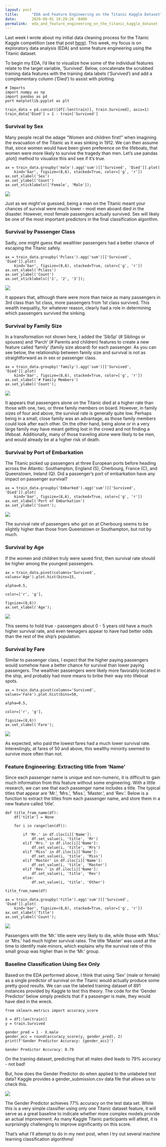 ```yaml
---
layout: post
title:      "EDA and Feature Engineering on the Titanic Kaggle Dataset"
date:       2020-08-01 19:29:28 -0400
permalink:  eda_and_feature_engineering_on_the_titanic_kaggle_dataset
---
```



Last week I wrote about my initial data cleaning process for the Titanic Kaggle competition (see that post [here](https://douglaspsteen.github.io/scrubbing_data_for_the_titanic_kaggle_competition)). This week, my focus is on exploratory data analysis (EDA) and some feature engineering using the Titanic dataset. 

To begin my EDA, I’d like to visualize how some of the individual features relate to the target variable, ‘Survived’. Below, concatenate the scrubbed training data features with the training data labels (‘Survived’) and add a complementary column (‘Died’) to assist with plotting.

```
# Imports
import numpy as np
import pandas as pd
port matplotlib.pyplot as plt
```

```
train_data = pd.concat([df[:len(train)], train.Survived], axis=1)
train_data['Died'] = 1 - train['Survived']
```

### Survival by Sex

Many people recall the adage “Women and children first!” when imagining the evacuation of the Titanic as it was sinking in 1912. We can then assume that, since women would have been given preference on the lifeboats, that women were more likely to survive the tragedy than men. Let’s use pandas .plot() method to visualize this and see if it’s true.

```
ax = train_data.groupby('male').agg('sum')[['Survived', 'Died']].plot(
    kind='bar', figsize=(8,6), stacked=True, color=['g', 'r'])
ax.set_xlabel('Sex')
ax.set_ylabel('Count')
ax.set_xticklabels(['Female', 'Male']);
```

![](https://raw.githubusercontent.com/douglaspsteen/titanic/master/blog_images/img_EDA_sex.png)

Just as we might’ve guessed, being a man on the Titanic meant your chances of survival were much lower - most men aboard died in the disaster. However, most female passengers actually survived. Sex will likely be one of the most important predictors in the final classification algorithm.

### Survival by Passenger Class

Sadly, one might guess that wealthier passengers had a better chance of escaping the Titanic safely. 

```
ax = train_data.groupby('Pclass').agg('sum')[['Survived', 'Died']].plot(
    kind='bar', figsize=(8,6), stacked=True, color=['g', 'r'])
ax.set_xlabel('Pclass')
ax.set_ylabel('Count')
ax.set_xticklabels(['1', '2', '3']);
```

![](https://raw.githubusercontent.com/douglaspsteen/titanic/master/blog_images/img_EDA_pclass.png)

It appears that, although there were more than twice as many passengers in 3rd class than 1st class, more passengers from 1st class survived. This wealth inequality, for whatever reason, clearly had a role in determining which passengers survived the sinking.

### Survival by Family Size

In a transformation not shown here, I added the ‘SibSp’ (# Siblings or spouses) and ‘Parch’ (# Parents and children) features to create a new feature called ‘family’ (family size aboard) for each passenger. As you can see below, the relationship between family size and survival is not as straightforward as in sex or passenger class.

```
ax = train_data.groupby('family').agg('sum')[['Survived', 'Died']].plot(
    kind='bar', figsize=(8,6), stacked=True, color=['g', 'r'])
ax.set_xlabel('# Family Members')
ax.set_ylabel('Count');
```

![](https://raw.githubusercontent.com/douglaspsteen/titanic/master/blog_images/img_EDA_family.png)

It appears that passengers alone on the Titanic died at a higher rate than those with one, two, or three family members on board. However, in family sizes of four and above, the survival rate is generally quite low. Perhaps being in a small, close family was an advantage, as those family members could look after each other. On the other hand, being alone or in a very large family may have meant getting lost in the crowd and not finding a lifeboat. Additionally, many of those traveling alone were likely to be men, and would already be at a higher risk of death.

### Survival by Port of Embarkation

The Titanic picked up passengers at three European ports before heading across the Atlantic: Southampton, England (S), Cherbourg, France (C), and Queenstown, Ireland (Q). Did a passenger’s port of embarkation have any impact on passenger survival?

```
ax = train_data.groupby('Embarked').agg('sum')[['Survived', 'Died']].plot(
    kind='bar', figsize=(8,6), stacked=True, color=['g', 'r'])
ax.set_xlabel('Port of Embarkation')
ax.set_ylabel('Count');
```

![](https://raw.githubusercontent.com/douglaspsteen/titanic/master/blog_images/img_EDA_embark.png)

The survival rate of passengers who got on at Cherbourg seems to be slightly higher than those from Queenstown or Southampton, but not by much.

### Survival by Age

If the women and children truly were saved first, then survival rate should be higher among the youngest passengers.

```
ax = train_data.pivot(columns='Survived', values='Age').plot.hist(bins=15, 
                                                                  alpha=0.5,
                                                                 color=['r', 'g'],
                                                                 figsize=(8,6))
ax.set_xlabel('Age');
```

![](https://raw.githubusercontent.com/douglaspsteen/titanic/master/blog_images/img_EDA_age.png)

This seems to hold true - passengers about 0 - 5 years old have a much higher survival rate, and even teenagers appear to have had better odds than the rest of the ship’s population.

### Survival by Fare

Similar to passenger class, I expect that the higher paying passengers would somehow have a better chance for survival than lower paying passengers. The wealthier passengers were likely more favorably located in the ship, and probably had more means to bribe their way into lifeboat spots.

```
ax = train_data.pivot(columns='Survived', values='Fare').plot.hist(bins=50, 
                                                                  alpha=0.5,
                                                                 color=['r', 'g'],
                                                                 figsize=(8,6))
ax.set_xlabel('Fare');
```

![](https://raw.githubusercontent.com/douglaspsteen/titanic/master/blog_images/img_EDA_fare.png)

As expected, who paid the lowest fares had a much lower survival rate. Interestingly, at fares of 50 and above, this wealthy minority seemed to survive more often than not.

### Feature Engineering: Extracting title from ‘Name’

Since each passenger name is unique and non-numeric, it is difficult to gain much information from this feature without some engineering. With a little research, we can see that each passenger name includes a title. The typical titles that appear are ‘Mr.’, ‘Mrs.’, ‘Miss.’, ‘Master.’, and ‘Rev.’. Below is a function to extract the titles from each passenger name, and store them in a new feature called ‘title’.

```
def title_from_name(df):
    df['title'] = None
    
    for i in range(len(df)):
        
        if 'Mr.' in df.iloc[i]['Name']:
            df.set_value(i, 'title', 'Mr')
        elif 'Mrs.' in df.iloc[i]['Name']:
            df.set_value(i, 'title', 'Mrs')
        elif 'Miss' in df.iloc[i]['Name']:
            df.set_value(i, 'title', 'Miss')
        elif 'Master' in df.iloc[i]['Name']:
            df.set_value(i, 'title', 'Master')
        elif 'Rev.' in df.iloc[i]['Name']:
            df.set_value(i, 'title', 'Rev')
        else:
            df.set_value(i, 'title', 'Other')
            
title_from_name(df)

ax = train_data.groupby('title').agg('sum')[['Survived', 'Died']].plot(
    kind='bar', figsize=(8,6), stacked=True, color=['g', 'r'])
ax.set_xlabel('Title')
ax.set_ylabel('Count');
```

![](https://raw.githubusercontent.com/douglaspsteen/titanic/master/blog_images/img_EDA_title.png)

Passengers with the ‘Mr.’ title were very likely to die, while those with ‘Miss.’ or ‘Mrs.’ had much higher survival rates. The title ‘Master’ was used at the time to identify male minors, which explains why the survival rate of this small group was higher than in the ‘Mr.’ group.

### Baseline Classification Using Sex Only

Based on the EDA performed above, I think that using ‘Sex’ (male or female) as a single predictor of survival on the Titanic would actually produce some pretty good results. We can use the labeled training dataset of 891 instances provided by Kaggle to test this theory. The code for the ‘Gender Predictor’ below simply predicts that if a passenger is male, they would have died in the wreck.

```
from sklearn.metrics import accuracy_score

X = df[:len(train)]
y = train.Survived

gender_pred = 1 - X.male
gender_acc = round(accuracy_score(y, gender_pred), 2)
print(f'Gender Predictor Accuracy: {gender_acc}')
```

```
Gender Predictor Accuracy: 0.79
```

On the training dataset, predicting that all males died leads to 79% accuracy - not bad! 

But, how does the Gender Predictor do when applied to the unlabeled test data? Kaggle provides a gender_submission.csv data file that allows us to check this.

![](https://raw.githubusercontent.com/douglaspsteen/titanic/master/blog_images/img_EDA_submission.png)

The Gender Predictor achieves 77% accuracy on the test data set. While this is a very simple classifier using only one Titanic dataset feature, it will serve as a great baseline to indicate whether more complex models provide an actual improvement. As many Kaggle Titanic participants will attest, it is surprisingly challenging to improve significantly on this score.

That’s what I’ll attempt to do in my next post, when I try out several machine learning classification algorithms!


